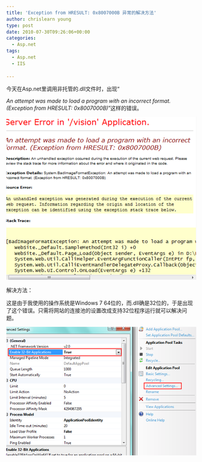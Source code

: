 ```yaml
---
title: 'Exception from HRESULT: 0x8007000B 异常的解决方法'
author: chrislearn young
type: post
date: 2010-07-30T09:26:06+00:00
categories:
  - Asp.net
tags:
  - Asp.net
  - IIS

---
```

今天在Asp.net里调用非托管的.dll文件时，出现“
  
_An attempt was made to load a program with an incorrect format. (Exception from HRESULT: 0x8007000B)_”这样的错误。

<!--more-->
![iis_error_0x8007000b.png](iis_error_0x8007000b.png)

解决方法：

这是由于我使用的操作系统是Windows 7 64位的，而.dll确是32位的，于是出现了这个错误。只需将网站的连接池的设置改成支持32位程序运行就可以解决问题。

![iis_pool_enable_32.png](iis_pool_enable_32.png)